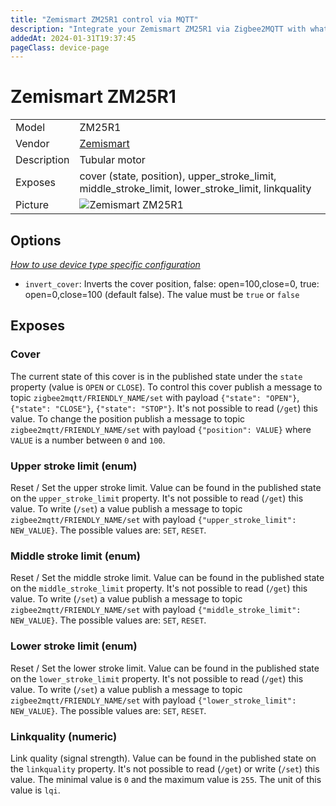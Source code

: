 ```yaml
---
title: "Zemismart ZM25R1 control via MQTT"
description: "Integrate your Zemismart ZM25R1 via Zigbee2MQTT with whatever smart home infrastructure you are using without the vendor's bridge or gateway."
addedAt: 2024-01-31T19:37:45
pageClass: device-page
---
```


<!-- !!!! -->
<!-- ATTENTION: This file is auto-generated through docgen! -->
<!-- You can only edit the "Notes"-Section between the two comment lines "Notes BEGIN" and "Notes END". -->
<!-- Do not use h1 or h2 heading within "## Notes"-Section. -->
<!-- !!!! -->

# Zemismart ZM25R1

|     |     |
|-----|-----|
| Model | ZM25R1  |
| Vendor  | [Zemismart](/supported-devices/#v=Zemismart)  |
| Description | Tubular motor |
| Exposes | cover (state, position), upper_stroke_limit, middle_stroke_limit, lower_stroke_limit, linkquality |
| Picture | ![Zemismart ZM25R1](https://www.zigbee2mqtt.io/images/devices/ZM25R1.png) |


<!-- Notes BEGIN: You can edit here. Add "## Notes" headline if not already present. -->


<!-- Notes END: Do not edit below this line -->



## Options
*[How to use device type specific configuration](../guide/configuration/devices-groups.md#specific-device-options)*

* `invert_cover`: Inverts the cover position, false: open=100,close=0, true: open=0,close=100 (default false). The value must be `true` or `false`


## Exposes

### Cover 
The current state of this cover is in the published state under the `state` property (value is `OPEN` or `CLOSE`).
To control this cover publish a message to topic `zigbee2mqtt/FRIENDLY_NAME/set` with payload `{"state": "OPEN"}`, `{"state": "CLOSE"}`, `{"state": "STOP"}`.
It's not possible to read (`/get`) this value.
To change the position publish a message to topic `zigbee2mqtt/FRIENDLY_NAME/set` with payload `{"position": VALUE}` where `VALUE` is a number between `0` and `100`.

### Upper stroke limit (enum)
Reset / Set the upper stroke limit.
Value can be found in the published state on the `upper_stroke_limit` property.
It's not possible to read (`/get`) this value.
To write (`/set`) a value publish a message to topic `zigbee2mqtt/FRIENDLY_NAME/set` with payload `{"upper_stroke_limit": NEW_VALUE}`.
The possible values are: `SET`, `RESET`.

### Middle stroke limit (enum)
Reset / Set the middle stroke limit.
Value can be found in the published state on the `middle_stroke_limit` property.
It's not possible to read (`/get`) this value.
To write (`/set`) a value publish a message to topic `zigbee2mqtt/FRIENDLY_NAME/set` with payload `{"middle_stroke_limit": NEW_VALUE}`.
The possible values are: `SET`, `RESET`.

### Lower stroke limit (enum)
Reset / Set the lower stroke limit.
Value can be found in the published state on the `lower_stroke_limit` property.
It's not possible to read (`/get`) this value.
To write (`/set`) a value publish a message to topic `zigbee2mqtt/FRIENDLY_NAME/set` with payload `{"lower_stroke_limit": NEW_VALUE}`.
The possible values are: `SET`, `RESET`.

### Linkquality (numeric)
Link quality (signal strength).
Value can be found in the published state on the `linkquality` property.
It's not possible to read (`/get`) or write (`/set`) this value.
The minimal value is `0` and the maximum value is `255`.
The unit of this value is `lqi`.

